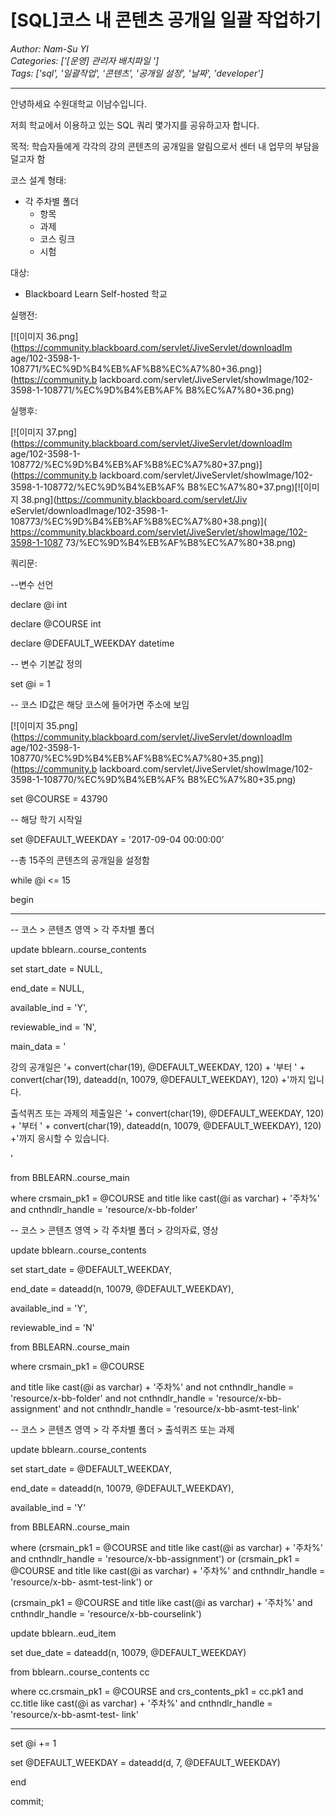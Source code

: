 # [SQL]코스 내 콘텐츠 공개일 일괄 작업하기
*Author: Nam-Su YI*  
*Categories: ['[운영] 관리자 배치파일 ']*  
*Tags: ['sql', '일괄작업', '콘텐츠', '공개일 설정', '날짜', 'developer']*  
<hr />
안녕하세요 수원대학교 이남수입니다.

저희 학교에서 이용하고 있는 SQL 쿼리 몇가지를 공유하고자 합니다.

목적: 학습자들에게 각각의 강의 콘텐츠의 공개일을 알림으로서 센터 내 업무의 부담을 덜고자 함

코스 설계 형태:

  * 각 주차별 폴더
    * 항목
    * 과제
    * 코스 링크
    * 시험

대상:

  * Blackboard Learn Self-hosted 학교

실행전:

[![이미지 36.png](https://community.blackboard.com/servlet/JiveServlet/downloadIm
age/102-3598-1-108771/%EC%9D%B4%EB%AF%B8%EC%A7%80+36.png)](https://community.b
lackboard.com/servlet/JiveServlet/showImage/102-3598-1-108771/%EC%9D%B4%EB%AF%
B8%EC%A7%80+36.png)

실행후:

[![이미지 37.png](https://community.blackboard.com/servlet/JiveServlet/downloadIm
age/102-3598-1-108772/%EC%9D%B4%EB%AF%B8%EC%A7%80+37.png)](https://community.b
lackboard.com/servlet/JiveServlet/showImage/102-3598-1-108772/%EC%9D%B4%EB%AF%
B8%EC%A7%80+37.png)[![이미지 38.png](https://community.blackboard.com/servlet/Jiv
eServlet/downloadImage/102-3598-1-108773/%EC%9D%B4%EB%AF%B8%EC%A7%80+38.png)](
https://community.blackboard.com/servlet/JiveServlet/showImage/102-3598-1-1087
73/%EC%9D%B4%EB%AF%B8%EC%A7%80+38.png)

쿼리문:

--변수 선언

declare @i int

declare @COURSE int

declare @DEFAULT_WEEKDAY datetime

-- 변수 기본값 정의

set @i = 1

-- 코스 ID값은 해당 코스에 들어가면 주소에 보임

[![이미지 35.png](https://community.blackboard.com/servlet/JiveServlet/downloadIm
age/102-3598-1-108770/%EC%9D%B4%EB%AF%B8%EC%A7%80+35.png)](https://community.b
lackboard.com/servlet/JiveServlet/showImage/102-3598-1-108770/%EC%9D%B4%EB%AF%
B8%EC%A7%80+35.png)

set @COURSE = 43790

-- 해당 학기 시작일

set @DEFAULT_WEEKDAY = '2017-09-04 00:00:00'

--총 15주의 콘텐츠의 공개일을 설정함

while @i <= 15

begin

-------------------------------------------------------

-- 코스 > 콘텐츠 영역 > 각 주차별 폴더

update bblearn..course_contents

set start_date = NULL,

end_date = NULL,

available_ind = 'Y',

reviewable_ind = 'N',

main_data = '<p>강의 공개일은 '+ convert(char(19), @DEFAULT_WEEKDAY, 120) + '부터 ' +
convert(char(19), dateadd(n, 10079, @DEFAULT_WEEKDAY), 120) +'까지 입니다. <br />

출석퀴즈 또는 과제의 제출일은 '+ convert(char(19), @DEFAULT_WEEKDAY, 120) + '부터 ' +
convert(char(19), dateadd(n, 10079, @DEFAULT_WEEKDAY), 120) +'까지 응시할 수
있습니다.</p>'

from BBLEARN..course_main

where crsmain_pk1 = @COURSE and title like cast(@i as varchar) + '주차%' and
cnthndlr_handle = 'resource/x-bb-folder'

-- 코스 > 콘텐츠 영역 > 각 주차별 폴더 > 강의자료, 영상

update bblearn..course_contents

set start_date = @DEFAULT_WEEKDAY,

end_date = dateadd(n, 10079, @DEFAULT_WEEKDAY),

available_ind = 'Y',

reviewable_ind = 'N'

from BBLEARN..course_main

where crsmain_pk1 = @COURSE

and title like cast(@i as varchar) + '주차%' and not cnthndlr_handle =
'resource/x-bb-folder' and not cnthndlr_handle = 'resource/x-bb-assignment'
and not cnthndlr_handle = 'resource/x-bb-asmt-test-link'

-- 코스 > 콘텐츠 영역 > 각 주차별 폴더 > 출석퀴즈 또는 과제

update bblearn..course_contents

set start_date = @DEFAULT_WEEKDAY,

end_date = dateadd(n, 10079, @DEFAULT_WEEKDAY),

available_ind = 'Y'

from BBLEARN..course_main

where (crsmain_pk1 = @COURSE and title like cast(@i as varchar) + '주차%' and
cnthndlr_handle = 'resource/x-bb-assignment') or (crsmain_pk1 = @COURSE and
title like cast(@i as varchar) + '주차%' and cnthndlr_handle = 'resource/x-bb-
asmt-test-link') or

(crsmain_pk1 = @COURSE and title like cast(@i as varchar) + '주차%' and
cnthndlr_handle = 'resource/x-bb-courselink')

update bblearn..eud_item

set due_date = dateadd(n, 10079, @DEFAULT_WEEKDAY)

from bblearn..course_contents cc

where cc.crsmain_pk1 = @COURSE and crs_contents_pk1 = cc.pk1 and cc.title like
cast(@i as varchar) + '주차%' and cnthndlr_handle = 'resource/x-bb-asmt-test-
link'

-------------------------------------------------------

set @i += 1

set @DEFAULT_WEEKDAY = dateadd(d, 7, @DEFAULT_WEEKDAY)

end

commit;

